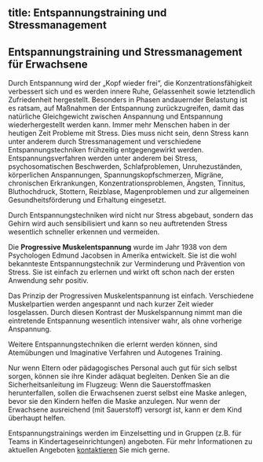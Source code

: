 title: Entspannungstraining und Stressmanagement
---

## Entspannungstraining und Stressmanagement für Erwachsene


Durch Entspannung wird der „Kopf wieder frei“, die Konzentrationsfähigkeit verbessert sich und es werden innere Ruhe, Gelassenheit sowie letztendlich Zufriedenheit hergestellt. Besonders in Phasen andauernder Belastung ist es ratsam, auf Maßnahmen der Entspannung zurückzugreifen, damit das natürliche Gleichgewicht zwischen Anspannung und Entspannung wiederhergestellt werden kann. 
Immer mehr Menschen haben in der heutigen Zeit Probleme mit Stress. Dies muss nicht sein, denn Stress kann unter anderem durch Stressmanagement und verschiedene Entspannungstechniken frühzeitig entgegengewirkt werden. 
Entspannungsverfahren werden unter anderem bei Stress, psychosomatischen Beschwerden, Schlafproblemen, Unruhezuständen, körperlichen Anspannungen, Spannungskopfschmerzen, Migräne, chronischen Erkrankungen, Konzentrationsproblemen, Ängsten, Tinnitus, Bluthochdruck, Stottern, Reizblase, Magenproblemen und zur allgemeinen Gesundheitsförderung und Erhaltung eingesetzt.

Durch Entspannungstechniken wird nicht nur Stress abgebaut, sondern das Gehirn wird auch sensibilisiert und kann so neu auftretenden Stress wesentlich schneller erkennen und vermeiden.

Die **Progressive Muskelentspannung** wurde im Jahr 1938 von dem Psychologen Edmund Jacobsen in Amerika entwickelt. Sie ist die wohl bekannteste Entspannungstechnik zur Verminderung und Prävention von Stress. Sie ist einfach zu erlernen und wirkt oft schon nach der ersten Anwendung sehr positiv.

Das Prinzip der Progressiven Muskelentspannung ist einfach. Verschiedene Muskelpartien werden angespannt und nach kurzer Zeit wieder losgelassen. Durch diesen Kontrast der Muskelspannung nimmt man die eintretende Entspannung wesentlich intensiver wahr, als ohne vorherige Anspannung.

Weitere Entspannungstechniken die erlernt werden können, sind Atemübungen und Imaginative Verfahren und Autogenes Training. 


Nur wenn Eltern oder pädagogisches Personal auch gut für sich selbst sorgen, können sie ihre Kinder adäquat begleiten. Denken Sie an die Sicherheitsanleitung im Flugzeug: Wenn die Sauerstoffmasken herunterfallen, sollen die Erwachsenen zuerst selbst eine Maske anlegen, bevor sie den Kindern helfen die Maske anzulegen. Nur wenn der Erwachsene ausreichend (mit Sauerstoff) versorgt ist, kann er dem Kind überhaupt helfen.

Entspannungstrainings werden im Einzelsetting und in Gruppen (z.B. für Teams in Kindertageseinrichtungen) angeboten. Für mehr Informationen zu aktuellen Angeboten [kontaktieren](/kontakt/) Sie mich gerne. 